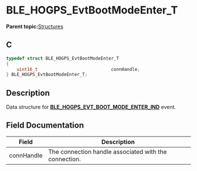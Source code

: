 # BLE\_HOGPS\_EvtBootModeEnter\_T

**Parent topic:**[Structures](GUID-D9903AE5-6718-4899-A401-83925D74C336.md)

## C

```c
typedef struct BLE_HOGPS_EvtBootModeEnter_T
{
    uint16_t                            connHandle;
} BLE_HOGPS_EvtBootModeEnter_T;
```

## Description

Data structure for **[BLE\_HOGPS\_EVT\_BOOT\_MODE\_ENTER\_IND](GUID-FD46DA44-7917-4D0D-B093-1B426A48DF54.md)** event.

## Field Documentation

|Field|Description|
|-----|-----------|
|connHandle|The connection handle associated with the connection.|

